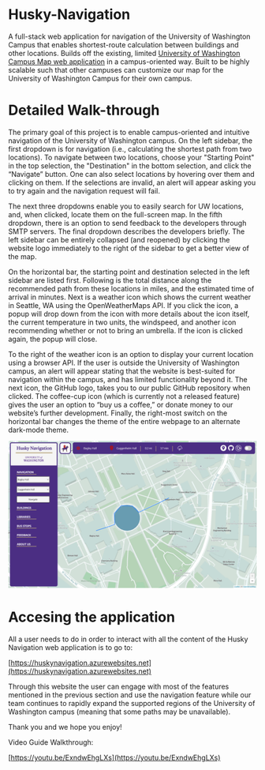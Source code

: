 # Husky-Navigation
A full-stack web application for navigation of the University of Washington Campus that enables shortest-route calculation between buildings and other locations. Builds off the existing, limited [University of Washington Campus Map web application](https://www.washington.edu/maps/) in a campus-oriented way. Built to be highly scalable such that other campuses can customize our map for the University of Washington Campus for their own campus.

# Detailed Walk-through

The primary goal of this project is to enable campus-oriented and intuitive navigation of the University of Washington campus. On the left sidebar, the first dropdown is for navigation (i.e., calculating the shortest path from two locations). To navigate between two locations, choose your "Starting Point" in the top selection, the "Destination" in the bottom selection, and click the “Navigate” button. One can also select locations by hovering over them and clicking on them. If the selections are invalid, an alert will appear asking you to try again and the navigation request will fail. 

The next three dropdowns enable you to easily search for UW locations, and, when clicked, locate them on the full-screen map. In the fifth dropdown, there is an option to send feedback to the developers through SMTP servers. The final dropdown describes the developers briefly. The left sidebar can be entirely collapsed (and reopened) by clicking the website logo immediately to the right of the sidebar to get a better view of the map.

On the horizontal bar, the starting point and destination selected in the left sidebar are listed first. Following is the total distance along the recommended path from these locations in miles, and the estimated time of arrival in minutes. Next is a weather icon which shows the current weather in Seattle, WA using the OpenWeatherMaps API. If you click the icon, a popup will drop down from the icon with more details about the icon itself, the current temperature in two units, the windspeed, and another icon recommending whether or not to bring an umbrella. If the icon is clicked again, the popup will close. 

To the right of the weather icon is an option to display your current location using a browser API. If the user is outside the University of Washington campus, an alert will appear stating that the website is best-suited for navigation within the campus, and has limited functionality beyond it. The next icon, the GitHub logo, takes you to our public GitHub repository when clicked. The coffee-cup icon (which is currently not a released feature) gives the user an option to “buy us a coffee,” or donate money to our website’s further development. Finally, the right-most switch on the horizontal bar changes the theme of the entire webpage to an alternate dark-mode theme.

![Demo Image](Project/DemonstrationImage.PNG)

# Accesing the application

All a user needs to do in order to interact with all the content of the Husky Navigation web application is to go to:

[https://huskynavigation.azurewebsites.net](https://huskynavigation.azurewebsites.net)

Through this website the user can engage with most of the features mentioned in the previous section and use the navigation feature while our team continues to rapidly expand the supported regions of the University of Washington campus (meaning that some paths may be unavailable).

Thank you and we hope you enjoy!

Video Guide Walkthrough:

[https://youtu.be/ExndwEhgLXs](https://youtu.be/ExndwEhgLXs)
